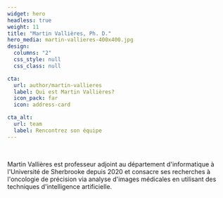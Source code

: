 ```yaml
---
widget: hero
headless: true
weight: 11
title: "Martin Vallières, Ph. D."
hero_media: martin-vallieres-400x400.jpg
design:
  columns: "2"
  css_style: null
  css_class: null

cta:
  url: author/martin-vallieres
  label: Qui est Martin Vallières?
  icon_pack: far
  icon: address-card

cta_alt:
  url: team
  label: Rencontrez son équipe
---
```

<br>

Martin Vallières est professeur adjoint au département d'informatique à l'Université de Sherbrooke depuis 2020
et consacre ses recherches à l'oncologie de précision via analyse d'images médicales en utilisant des techniques
d'intelligence artificielle.

<br>
